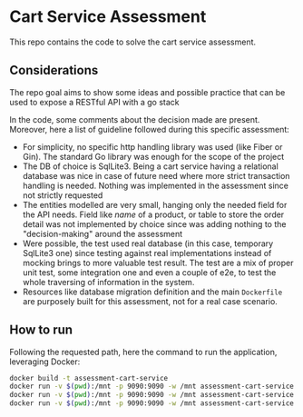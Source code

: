 # Cart Service Assessment

This repo contains the code to solve the cart service assessment.

## Considerations

The repo goal aims to show some ideas and possible practice that can be used to expose a RESTful API with a go stack

In the code, some comments about the decision made are present. Moreover, here a list of guideline followed during this specific assessment:
- For simplicity, no specific http handling library was used (like Fiber or Gin). The standard Go library was enough for the scope of the project
- The DB of choice is SqlLite3. Being a cart service having a relational database was nice in case of future need where more strict transaction handling is needed. Nothing was implemented in the assessment since not strictly requested
- The entities modelled are very small, hanging only the needed field for the API needs. Field like *name* of a product, or table to store the order detail was not implemented by choice since was adding nothing to the "decision-making" around the assessment
- Were possible, the test used real database (in this case, temporary SqlLite3 one) since testing against real implementations instead of mocking brings to more valuable test result. The test are a mix of proper unit test, some integration one and even a couple of e2e, to test the whole traversing of information in the system.
- Resources like database migration definition and the main `Dockerfile` are purposely built for this assessment, not for a real case scenario.

## How to run

Following the requested path, here the command to run the application, leveraging Docker:

```sh
docker build -t assessment-cart-service
docker run -v $(pwd):/mnt -p 9090:9090 -w /mnt assessment-cart-service:latest ./scripts/build.sh
docker run -v $(pwd):/mnt -p 9090:9090 -w /mnt assessment-cart-service:latest ./scripts/tests.sh
docker run -v $(pwd):/mnt -p 9090:9090 -w /mnt assessment-cart-service:latest ./scripts/run.sh
```
